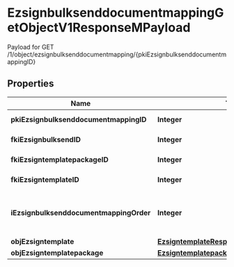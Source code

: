

# EzsignbulksenddocumentmappingGetObjectV1ResponseMPayload

Payload for GET /1/object/ezsignbulksenddocumentmapping/{pkiEzsignbulksenddocumentmappingID}

## Properties

| Name | Type | Description | Notes |
|------------ | ------------- | ------------- | -------------|
|**pkiEzsignbulksenddocumentmappingID** | **Integer** | The unique ID of the Ezsignbulksenddocumentmapping. |  |
|**fkiEzsignbulksendID** | **Integer** | The unique ID of the Ezsignbulksend |  |
|**fkiEzsigntemplatepackageID** | **Integer** | The unique ID of the Ezsigntemplatepackage |  [optional] |
|**fkiEzsigntemplateID** | **Integer** | The unique ID of the Ezsigntemplate |  [optional] |
|**iEzsignbulksenddocumentmappingOrder** | **Integer** | The order in which the Ezsigntemplate or Ezsigntemplatepackage will be presented to the signatory in the Ezsignfolder. |  |
|**objEzsigntemplate** | [**EzsigntemplateResponseCompound**](EzsigntemplateResponseCompound.md) |  |  [optional] |
|**objEzsigntemplatepackage** | [**EzsigntemplatepackageResponseCompound**](EzsigntemplatepackageResponseCompound.md) |  |  [optional] |



